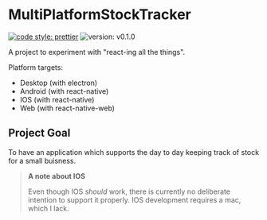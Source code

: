 # MultiPlatformStockTracker

[![code style: prettier](https://img.shields.io/badge/code_style-prettier-ff69b4.svg?style=flat-square)](https://github.com/prettier/prettier)
![version: v0.1.0](https://img.shields.io/badge/npm-v0.1.0-blue.svg?logo=longCache=true&style=flat-square)

A project to experiment with "react-ing all the things".

Platform targets:
- Desktop (with electron)
- Android (with react-native)
- IOS (with react-native)
- Web (with react-native-web)

## Project Goal

To have an application which supports the day to day
keeping track of stock for a small buisness.

> **A note about IOS**
>
> Even though IOS _should_ work, there is currently no
> deliberate intention to support it properly.
> IOS development requires a mac, which I lack.